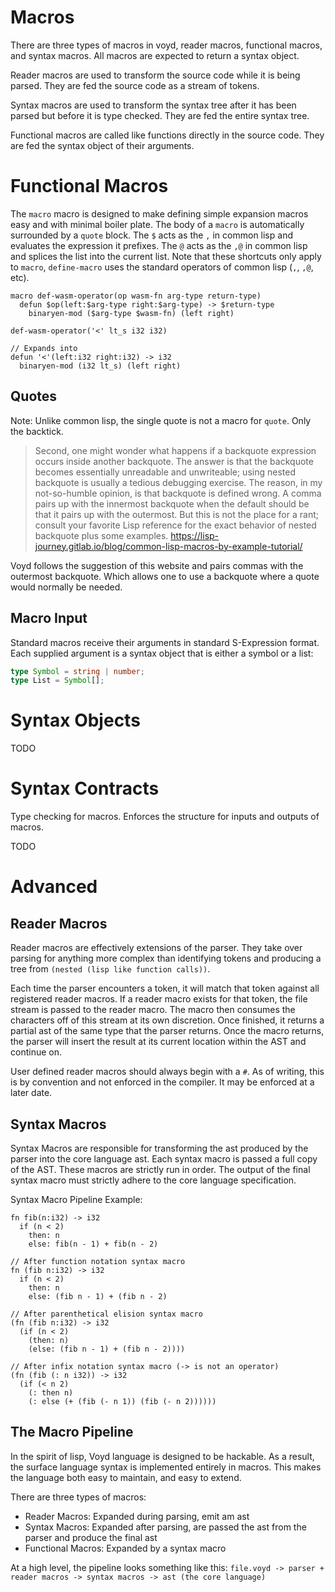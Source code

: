 # Macros

There are three types of macros in voyd, reader macros, functional macros, and
syntax macros. All macros are expected to return a syntax object.

Reader macros are used to transform the source code while it is being parsed.
They are fed the source code as a stream of tokens.

Syntax macros are used to transform the syntax tree after it has been parsed but
before it is type checked. They are fed the entire syntax tree.

Functional macros are called like functions directly in the source code. They are
fed the syntax object of their arguments.

# Functional Macros

The `macro` macro is designed to make defining simple expansion macros easy and
with minimal boiler plate. The body of a `macro` is automatically surrounded by
a `quote` block. The `$` acts as the `,` in common lisp and evaluates the
expression it prefixes. The `@` acts as the `,@` in common lisp and splices the
list into the current list. Note that these shortcuts only apply to `macro`,
`define-macro` uses the standard operators of common lisp (`,`, `,@`, etc).

```voyd
macro def-wasm-operator(op wasm-fn arg-type return-type)
  defun $op(left:$arg-type right:$arg-type) -> $return-type
    binaryen-mod ($arg-type $wasm-fn) (left right)

def-wasm-operator('<' lt_s i32 i32)

// Expands into
defun '<'(left:i32 right:i32) -> i32
  binaryen-mod (i32 lt_s) (left right)
```

## Quotes

Note: Unlike common lisp, the single quote is not a macro for `quote`. Only the
backtick.

> Second, one might wonder what happens if a backquote expression occurs inside
> another backquote. The answer is that the backquote becomes essentially
> unreadable and unwriteable; using nested backquote is usually a tedious
> debugging exercise. The reason, in my not-so-humble opinion, is that backquote
> is defined wrong. A comma pairs up with the innermost backquote when the
> default should be that it pairs up with the outermost. But this is not the
> place for a rant; consult your favorite Lisp reference for the exact behavior
> of nested backquote plus some examples.
> https://lisp-journey.gitlab.io/blog/common-lisp-macros-by-example-tutorial/

Voyd follows the suggestion of this website and pairs commas with the outermost
backquote. Which allows one to use a backquote where a quote would normally be
needed.

## Macro Input

Standard macros receive their arguments in standard S-Expression format. Each supplied argument
is a syntax object that is either a symbol or a list:

```ts
type Symbol = string | number;
type List = Symbol[];
```

# Syntax Objects

TODO

# Syntax Contracts

Type checking for macros. Enforces the structure for inputs and outputs of
macros.

TODO

# Advanced

## Reader Macros

Reader macros are effectively extensions of the parser. They take over parsing
for anything more complex than identifying tokens and producing a tree from
`(nested (lisp like function calls))`.

Each time the parser encounters a token, it will match that token against all
registered reader macros. If a reader macro exists for that token, the file
stream is passed to the reader macro. The macro then consumes the characters off
of this stream at its own discretion. Once finished, it returns a partial ast of
the same type that the parser returns. Once the macro returns, the parser will
insert the result at its current location within the AST and continue on.

User defined reader macros should always begin with a `#`. As of writing, this
is by convention and not enforced in the compiler. It may be enforced at a later
date.

## Syntax Macros

Syntax Macros are responsible for transforming the ast produced by the parser
into the core language ast. Each syntax macro is passed a full copy of the AST.
These macros are strictly run in order. The output of the final syntax macro
must strictly adhere to the core language specification.

Syntax Macro Pipeline Example:

```voyd
fn fib(n:i32) -> i32
  if (n < 2)
    then: n
    else: fib(n - 1) + fib(n - 2)

// After function notation syntax macro
fn (fib n:i32) -> i32
  if (n < 2)
    then: n
    else: (fib n - 1) + (fib n - 2)

// After parenthetical elision syntax macro
(fn (fib n:i32) -> i32
  (if (n < 2)
    (then: n)
    (else: (fib n - 1) + (fib n - 2))))

// After infix notation syntax macro (-> is not an operator)
(fn (fib (: n i32)) -> i32
  (if (< n 2)
    (: then n)
    (: else (+ (fib (- n 1)) (fib (- n 2))))))
```

## The Macro Pipeline

In the spirit of lisp, Voyd language is designed to be hackable. As a result,
the surface language syntax is implemented entirely in macros. This makes the
language both easy to maintain, and easy to extend.

There are three types of macros:

-   Reader Macros: Expanded during parsing, emit am ast
-   Syntax Macros: Expanded after parsing, are passed the ast from the parser
  and produce the final ast
-   Functional Macros: Expanded by a syntax macro

At a high level, the pipeline looks something like this: `file.voyd -> parser +
reader macros -> syntax macros -> ast (the core language)`
